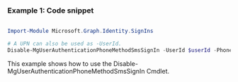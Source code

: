 ### Example 1: Code snippet

```powershell

Import-Module Microsoft.Graph.Identity.SignIns

# A UPN can also be used as -UserId.
Disable-MgUserAuthenticationPhoneMethodSmsSignIn -UserId $userId -PhoneAuthenticationMethodId $phoneAuthenticationMethodId

```
This example shows how to use the Disable-MgUserAuthenticationPhoneMethodSmsSignIn Cmdlet.

